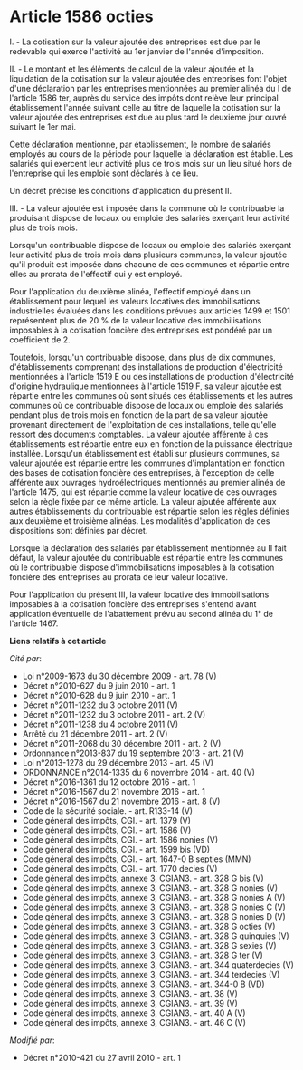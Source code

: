 # Article 1586 octies

I. - La cotisation sur la valeur ajoutée des entreprises est due par le redevable qui exerce l'activité au 1er janvier de
l'année d'imposition.

II. - Le montant et les éléments de calcul de la valeur ajoutée et la liquidation de la cotisation sur la valeur ajoutée des
entreprises font l'objet d'une déclaration par les entreprises mentionnées au premier alinéa du I de l'article 1586 ter,
auprès du service des impôts dont relève leur principal établissement l'année suivant celle au titre de laquelle la
cotisation sur la valeur ajoutée des entreprises est due au plus tard le deuxième jour ouvré suivant le 1er mai.

Cette déclaration mentionne, par établissement, le nombre de salariés employés au cours de la période pour laquelle la
déclaration est établie. Les salariés qui exercent leur activité plus de trois mois sur un lieu situé hors de l'entreprise
qui les emploie sont déclarés à ce lieu.

Un décret précise les conditions d'application du présent II.

III. - La valeur ajoutée est imposée dans la commune où le contribuable la produisant dispose de locaux ou emploie des
salariés exerçant leur activité plus de trois mois.

Lorsqu'un contribuable dispose de locaux ou emploie des salariés exerçant leur activité plus de trois mois dans plusieurs
communes, la valeur ajoutée qu'il produit est imposée dans chacune de ces communes et répartie entre elles au prorata de
l'effectif qui y est employé.

Pour l'application du deuxième alinéa, l'effectif employé dans un établissement pour lequel les valeurs locatives des
immobilisations industrielles évaluées dans les conditions prévues aux articles 1499 et 1501 représentent plus de 20 % de la
valeur locative des immobilisations imposables à la cotisation foncière des entreprises est pondéré par un coefficient de 2.

Toutefois, lorsqu'un contribuable dispose, dans plus de dix communes, d'établissements comprenant des installations de
production d'électricité mentionnées à l'article 1519 E ou des installations de production d'électricité d'origine
hydraulique mentionnées à l'article 1519 F, sa valeur ajoutée est répartie entre les communes où sont situés ces
établissements et les autres communes où ce contribuable dispose de locaux ou emploie des salariés pendant plus de trois mois
en fonction de la part de sa valeur ajoutée provenant directement de l'exploitation de ces installations, telle qu'elle
ressort des documents comptables. La valeur ajoutée afférente à ces établissements est répartie entre eux en fonction de la
puissance électrique installée. Lorsqu'un établissement est établi sur plusieurs communes, sa valeur ajoutée est répartie
entre les communes d'implantation en fonction des bases de cotisation foncière des entreprises, à l'exception de celle
afférente aux ouvrages hydroélectriques mentionnés au premier alinéa de l'article 1475, qui est répartie comme la valeur
locative de ces ouvrages selon la règle fixée par ce même article. La valeur ajoutée afférente aux autres établissements du
contribuable est répartie selon les règles définies aux deuxième et troisième alinéas. Les modalités d'application de ces
dispositions sont définies par décret.

Lorsque la déclaration des salariés par établissement mentionnée au II fait défaut, la valeur ajoutée du contribuable est
répartie entre les communes où le contribuable dispose d'immobilisations imposables à la cotisation foncière des entreprises
au prorata de leur valeur locative.

Pour l'application du présent III, la valeur locative des immobilisations imposables à la cotisation foncière des entreprises
s'entend avant application éventuelle de l'abattement prévu au second alinéa du 1° de l'article 1467.

**Liens relatifs à cet article**

_Cité par_:

  - Loi n°2009-1673 du 30 décembre 2009 - art. 78 (V)
  - Décret n°2010-627 du 9 juin 2010 - art. 1
  - Décret n°2010-628 du 9 juin 2010 - art. 1
  - Décret n°2011-1232 du 3 octobre 2011 (V)
  - Décret n°2011-1232 du 3 octobre 2011 - art. 2 (V)
  - Décret n°2011-1238 du 4 octobre 2011 (V)
  - Arrêté du 21 décembre 2011 - art. 2 (V)
  - Décret n°2011-2068 du 30 décembre 2011 - art. 2 (V)
  - Ordonnance n°2013-837 du 19 septembre 2013 - art. 21 (V)
  - Loi n°2013-1278 du 29 décembre 2013 - art. 45 (V)
  - ORDONNANCE n°2014-1335 du 6 novembre 2014 - art. 40 (V)
  - Décret n°2016-1361 du 12 octobre 2016 - art. 1
  - Décret n°2016-1567 du 21 novembre 2016 - art. 1
  - Décret n°2016-1567 du 21 novembre 2016 - art. 8 (V)
  - Code de la sécurité sociale. - art. R133-14 (V)
  - Code général des impôts, CGI. - art. 1379 (V)
  - Code général des impôts, CGI. - art. 1586 (V)
  - Code général des impôts, CGI. - art. 1586 nonies (V)
  - Code général des impôts, CGI. - art. 1599 bis (VD)
  - Code général des impôts, CGI. - art. 1647-0 B septies (MMN)
  - Code général des impôts, CGI. - art. 1770 decies (V)
  - Code général des impôts, annexe 3, CGIAN3. - art. 328 G bis (V)
  - Code général des impôts, annexe 3, CGIAN3. - art. 328 G nonies (V)
  - Code général des impôts, annexe 3, CGIAN3. - art. 328 G nonies A (V)
  - Code général des impôts, annexe 3, CGIAN3. - art. 328 G nonies C (V)
  - Code général des impôts, annexe 3, CGIAN3. - art. 328 G nonies D (V)
  - Code général des impôts, annexe 3, CGIAN3. - art. 328 G octies (V)
  - Code général des impôts, annexe 3, CGIAN3. - art. 328 G quinquies (V)
  - Code général des impôts, annexe 3, CGIAN3. - art. 328 G sexies (V)
  - Code général des impôts, annexe 3, CGIAN3. - art. 328 G ter (V)
  - Code général des impôts, annexe 3, CGIAN3. - art. 344 quaterdecies (V)
  - Code général des impôts, annexe 3, CGIAN3. - art. 344 terdecies (V)
  - Code général des impôts, annexe 3, CGIAN3. - art. 344-0 B (VD)
  - Code général des impôts, annexe 3, CGIAN3. - art. 38 (V)
  - Code général des impôts, annexe 3, CGIAN3. - art. 39 (V)
  - Code général des impôts, annexe 3, CGIAN3. - art. 40 A (V)
  - Code général des impôts, annexe 3, CGIAN3. - art. 46 C (V)

_Modifié par_:

  - Décret n°2010-421  du 27 avril 2010 - art. 1
